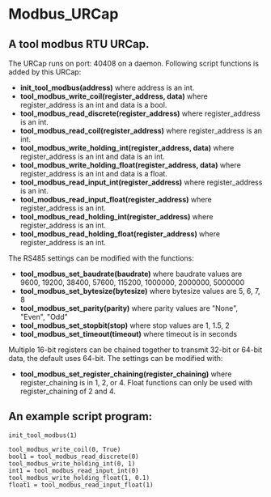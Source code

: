 # Modbus_URCap

## A tool modbus RTU URCap.
The URCap runs on port: 40408 on a daemon. Following script functions is added by this URCap:
 
*	**init_tool_modbus(address)** where address is an int.
*	**tool_modbus_write_coil(register_address, data)** where register_address is an int and data is a bool.
*	**tool_modbus_read_discrete(register_address)** where register_address is an int.
*	**tool_modbus_read_coil(register_address)** where register_address is an int.
*	**tool_modbus_write_holding_int(register_address, data)** where register_address is an int and data is an int.
*	**tool_modbus_write_holding_float(register_address, data)** where register_address is an int and data is a float.
*	**tool_modbus_read_input_int(register_address)** where register_address is an int.
*	**tool_modbus_read_input_float(register_address)** where register_address is an int.
*	**tool_modbus_read_holding_int(register_address)** where register_address is an int.
*	**tool_modbus_read_holding_float(register_address)** where register_address is an int.

The RS485 settings can be modified with the functions:

*	**tool_modbus_set_baudrate(baudrate)** where baudrate values are 9600, 19200, 38400, 57600, 115200, 1000000, 2000000, 5000000
*	**tool_modbus_set_bytesize(bytesize)** where bytesize values are 5, 6, 7, 8
*	**tool_modbus_set_parity(parity)** where parity values are "None", "Even", "Odd"
*	**tool_modbus_set_stopbit(stop)** where stop values are 1, 1.5, 2
*	**tool_modbus_set_timeout(timeout)** where timeout is in seconds

Multiple 16-bit registers can be chained together to transmit 32-bit or 64-bit data, the default uses 64-bit. The settings can be modified with:

*	**tool_modbus_set_register_chaining(register_chaining)** where register_chaining is in 1, 2, or 4. Float functions can only be used with register_chaining of 2 and 4.

## An example script program:
    init_tool_modbus(1)

    tool_modbus_write_coil(0, True)
    bool1 = tool_modbus_read_discrete(0)
    tool_modbus_write_holding_int(0, 1)
    int1 = tool_modbus_read_input_int(0)
    tool_modbus_write_holding_float(1, 0.1)
    float1 = tool_modbus_read_input_float(1)